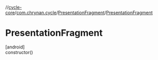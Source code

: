 //[cycle-core](../../../index.md)/[com.chrynan.cycle](../index.md)/[PresentationFragment](index.md)/[PresentationFragment](-presentation-fragment.md)

# PresentationFragment

[android]\
constructor()

